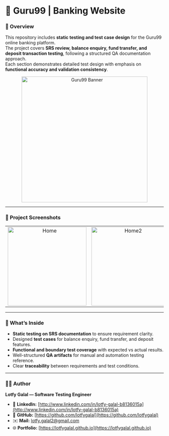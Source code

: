 # 🏦 Guru99 | Banking Website

### 🧩 Overview
This repository includes **static testing and test case design** for the Guru99 online banking platform.  
The project covers **SRS review, balance enquiry, fund transfer, and deposit transaction testing**, following a structured QA documentation approach.  
Each section demonstrates detailed test design with emphasis on **functional accuracy and validation consistency**.

<p align="center">
  <img width="400" alt="Guru99 Banner" src="https://github.com/user-attachments/assets/e6d02ea9-889f-4653-8c53-7f6d5d5870c7" />
</p>

---

### 📸 Project Screenshots

<div align="center">
  <table>
    <tr>
      <td align="center">
        <img width="250" alt="Home" src="https://github.com/user-attachments/assets/b98fb027-5fd7-407b-81d5-3931470d12ce" />
      </td>
      <td align="center">
        <img width="250" alt="Home2" src="https://github.com/user-attachments/assets/cb65832d-dba3-4926-a867-69b4bf134f16" />
      </td>
    </tr>
  </table>
</div>

---

### 🧠 What’s Inside
- **Static testing on SRS documentation** to ensure requirement clarity.  
- Designed **test cases** for balance enquiry, fund transfer, and deposit features.  
- **Functional and boundary test coverage** with expected vs actual results.  
- Well-structured **QA artifacts** for manual and automation testing reference.  
- Clear **traceability** between requirements and test conditions.  

---

### 👨‍💻 Author
**Lotfy Galal — Software Testing Engineer**  

- 💼 **LinkedIn:** [http://www.linkedin.com/in/lotfy-galal-b8136015a](http://www.linkedin.com/in/lotfy-galal-b8136015a)  
- 🧠 **GitHub:** [https://github.com/lotfygalal](https://github.com/lotfygalal)  
- ✉️ **Mail:** [lotfy.galal2@gmail.com](mailto:lotfy.galal2@gmail.com)  
- 🌐 **Portfolio:** [https://lotfygalal.github.io](https://lotfygalal.github.io)
